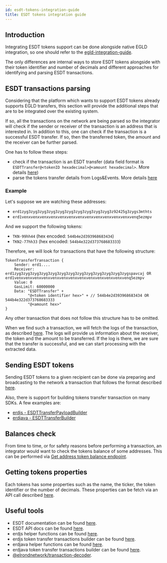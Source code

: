 ```yaml
---
id: esdt-tokens-integration-guide
title: ESDT tokens integration guide
---
```


## **Introduction**
Integrating ESDT tokens support can be done alongside native EGLD integration, so one should refer to the [egld-integration-guide](/integrators/egld-integration-guide).

The only differences are internal ways to store ESDT tokens alongside with their token identifier and number of decimals and different approaches
for identifying and parsing ESDT transactions.

## **ESDT transactions parsing**
Considering that the platform which wants to support ESDT tokens already supports EGLD transfers, this section will
provide the additional steps that are to be integrated over the existing system. 

If so, all the transactions on the network are being parsed so the integrator will check if the sender or receiver of the transaction
is an address that is interested in. 
In addition to this, one can check if the transaction is a successful ESDT transfer. If so, then the transferred token, the amount and the
receiver can be further parsed. 

One has to follow these steps:
- check if the transaction is an ESDT transfer (data field format is `ESDTTransfer@<tokenID hexadecimal>@<amount hexadecimal>`. More details [here](/developers/esdt-tokens#transfers))
- parse the tokens transfer details from Logs&Events. More details [here](/developers/esdt-tokens#parse-fungible-tokens-transfer-logs)

### Example
Let's suppose we are watching these addresses:
- `erd1zyg3zyg3zyg3zyg3zyg3zyg3zyg3zyg3zyg3zyg3z92425g3zygs3mthts`
- `erd1venxvenxvenxvenxvenxvenxvenxvenxvenxvenxvenxvenxvenq5ezmpv`

And we support the following tokens:
- `TKN-99hh44` (hex encoded: `544b4e2d393968683434`)
- `TKN2-77hh33` (hex encoded: `544b4e322d373768683333`)

Therefore, we will look for transactions that have the following structure:
```
TokenTransferTransaction {
    Sender: erd1....
    Receiver: erd1zyg3zyg3zyg3zyg3zyg3zyg3zyg3zyg3zyg3zyg3zyg3zyg3zygspavcaj OR erd1venxvenxvenxvenxvenxvenxvenxvenxvenxvenxvenxvenxvenq5ezmpv
    Value: 0 
    GasLimit: 60000000
    Data: "ESDTTransfer" +
          "@<token identifier hex>" + // 544b4e2d393968683434 OR 544b4e322d373768683333
          "@<amount hex>"
}
```

Any other transaction that does not follow this structure has to be omitted. 

When we find such a transaction, we will fetch the logs of the transaction, as described [here](/developers/esdt-tokens#parse-fungible-tokens-transfer-logs). 
The logs will provide us information about the receiver, the token and the amount to be transferred. If the log is there, we are sure that 
the transfer is successful, and we can start processing with the extracted data.

## **Sending ESDT tokens**
Sending ESDT tokens to a given recipient can be done via preparing and broadcasting to the network a transaction that 
follows the format described [here](/developers/esdt-tokens#transfers).

Also, there is support for building tokens transfer transaction on many SDKs. A few examples are:
- [erdjs - ESDTTransferPayloadBuilder](https://github.com/ElrondNetwork/elrond-sdk-erdjs/blob/main/src/tokenTransferBuilders.ts)
- [erdjava - ESDTTransferBuilder](https://github.com/ElrondNetwork/elrond-sdk-erdjava/blob/main/src/main/java/elrond/esdt/builders/ESDTTransferBuilder.java)

## **Balances check**
From time to time, or for safety reasons before performing a transaction, an integrator would want to check the tokens balance of some
addresses. This can be performed via [Get address token balance endpoint](/developers/esdt-tokens#get-balance-for-an-address-and-an-esdt-token).

## **Getting tokens properties**
Each tokens has some properties such as the name, the ticker, the token identifier or the number of decimals. 
These properties can be fetch via an API call described [here](/developers/esdt-tokens#get-esdt-token-properties).

## **Useful tools**
- ESDT documentation can be found [here](/developers/esdt-tokens).
- ESDT API docs can be found [here](/developers/esdt-tokens#rest-api).
- erdjs helper functions can be found [here](https://github.com/ElrondNetwork/elrond-sdk-erdjs/blob/release/v9/src/esdtHelpers.ts).
- erdjs token transfer transactions builder can be found [here](https://github.com/ElrondNetwork/elrond-sdk-erdjs/blob/main/src/tokenTransferBuilders.ts).
- erdjava helper functions can be found [here](https://github.com/ElrondNetwork/elrond-sdk-erdjava/blob/esdt-support/src/main/java/elrond/esdt/ESDTFunctions.java).
- erdjava token transfer transactions builder can be found [here](https://github.com/ElrondNetwork/elrond-sdk-erdjava/blob/main/src/main/java/elrond/esdt/builders/ESDTTransferBuilder.java).
- [@elrondnetwork/transaction-decoder](https://www.npmjs.com/package/@elrondnetwork/transaction-decoder).

